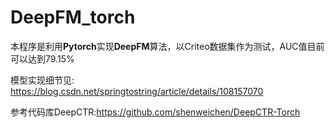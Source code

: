 # DeepFM_torch
本程序是利用**Pytorch**实现**DeepFM**算法，以Criteo数据集作为测试，AUC值目前可以达到79.15%

模型实现细节见: https://blog.csdn.net/springtostring/article/details/108157070

参考代码库DeepCTR:https://github.com/shenweichen/DeepCTR-Torch
